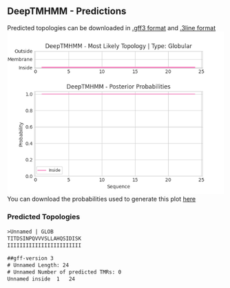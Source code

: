 ## DeepTMHMM - Predictions
Predicted topologies can be downloaded in [.gff3 format](TMRs.gff3) and [.3line format](predicted_topologies.3line)
![picture](plot.png)
You can download the probabilities used to generate this plot [here](Unnamed_probs.csv)
### Predicted Topologies
```
>Unnamed | GLOB
TITDSINPQVVVSLLAHQSIDISK
IIIIIIIIIIIIIIIIIIIIIIII

```


```
##gff-version 3
# Unnamed Length: 24
# Unnamed Number of predicted TMRs: 0
Unnamed	inside	1	24				

```
